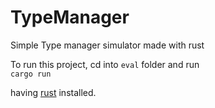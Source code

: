 # TypeManager
Simple Type manager simulator made with rust

To run this project, cd into `eval` folder and run   
```cargo run```

having [rust](https://doc.rust-lang.org/book/ch01-01-installation.html) installed.
